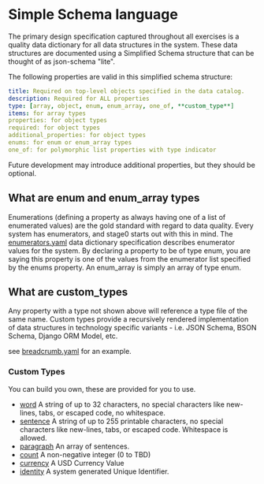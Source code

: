 # Simple Schema language

The primary design specification captured throughout all exercises is a quality data dictionary for all data structures in the system. These data structures are documented using a Simplified Schema structure that can be thought of as json-schema "lite".

The following properties are valid in this simplified schema structure:
```yaml
title: Required on top-level objects specified in the data catalog.
description: Required for ALL properties
type: [array, object, enum, enum_array, one_of, **custom_type**]
items: for array types
properties: for object types
required: for object types
additional_properties: for object types
enums: for enum or enum_array types
one_of: for polymorphic list properties with type indicator
```

Future development may introduce additional properties, but they should be optional. 

## What are enum and enum_array types
Enumerations (defining a property as always having one of a list of enumerated values) are the gold standard with regard to data quality. Every system has enumerators, and stage0 starts out with this in mind. The [enumerators.yaml](../specifications/dictionaries/enumerators.yaml) data dictionary specification describes enumerator values for the system. By declaring a property to be of type enum, you are saying this property is one of the values from the enumerator list specified by the enums property. An enum_array is simply an array of type enum. 

## What are **custom_types**
Any property with a type not shown above will reference a type file of the same name. Custom types provide a recursively rendered implementation of data structures in technology specific variants - i.e. JSON Schema, BSON Schema, Django ORM Model, etc. 

see [breadcrumb.yaml](./specifications/dictionaries/types/breadcrumb.yaml) for an example.

### Custom Types
You can build you own, these are provided for you to use.
- [word]() A string of up to 32 characters, no special characters like new-lines, tabs, or escaped code, no whitespace.
- [sentence]() A string of up to 255 printable characters, no special characters like new-lines, tabs, or escaped code. Whitespace is allowed.
- [paragraph]() An array of sentences.
- [count]() A non-negative integer (0 to TBD)
- [currency]() A USD Currency Value
- [identity]() A system generated Unique Identifier. 


